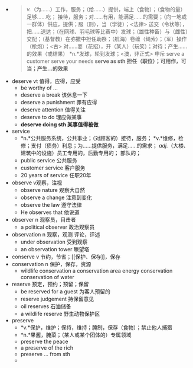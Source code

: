 - >*v.*（为……）工作，服务；（给……）提供，端上（食物）；（食物的量）足够……吃； 接待，服务；对……有用，能满足……的需要；（向一地或一群体）供应，提供；服（刑），当（学徒）；<法律> 送交（令状等），把……送达；（在网球、羽毛球等比赛中）发球；（雄性种畜）与（雌性）交配；（基督教）在弥撒中担任助祭；（航海）卷缠（绳索）；（军）操作（枪炮）；<古> 对……耍（花招），开（某人）（玩笑）；对待；产生……的效果（或结果）
  >*n.*发球，轮到发球；<澳，非正式> 申斥
  >serve a customer
  serve your needs
  **serve as sth 担任（职位）；可用作，可当；产生...的效果**
- deserve vt 值得，应得，应受
	- be worthy of ...
	- deserve a break 该休息一下
	- deserve a punishment 罪有应得
	- deserve attention 值得关注
	- deserve to do 理应做某事
	- **deserve doing sth 某事值得被做**
- service
	- *n.*公共服务系统，公共事业；（对顾客的）接待，服务；
	  *v.*维修，检修；支付（债务）利息；为……提供服务，满足……的需求；
	  *adj.*（大楼、建筑中的设施）员工专用的，后勤专用的； 部队的；
	- public service 公共服务
	- customer service 客户服务
	- 20 years of service 任职20年
- observe v观察，注视
	- observe nature 观察大自然
	- observe a change 注意到变化
	- observe  the law 遵守法律
	- He observes that 他说道
- observer n 观察员，目击者
	- a political observer 政治观察员
- observation n 观察，观测 评论，评述
	- under observation 受到观察
	- an observation tower 瞭望塔
- conserve v 节约，节省；[[保护、保存]]，保存
- conservation n 保护，保存，资源
	- wildlife conservation 
	  a conservation area
	  energy conservation
	  conservation of water
- reserve 预定，预约；预留；保留
	- be reserved for a guest 为客人预留的
	- reserve judgement 持保留意见
	- oil reserves 石油储备
	- a wildlife reserve 野生动物保护区
- preserve
	- *v.*保护，维护；保持，维持；腌制，保存（食物）；禁止他人捕猎
	- *n.*果酱，腌菜；（某人或某个团体的）专属领域
	- preserve the peace
	- a preserve of the rich
	- preserve ... from sth
	-